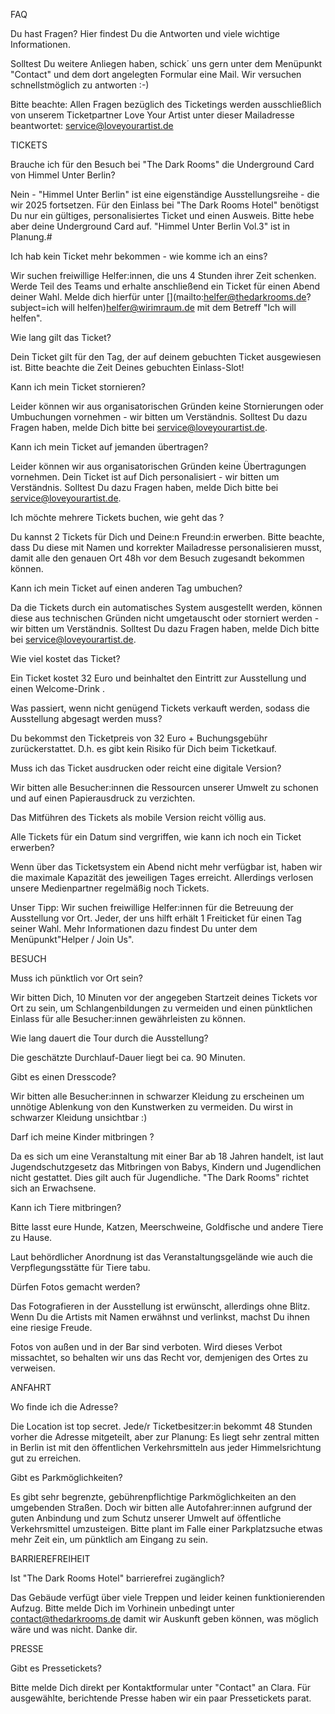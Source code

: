 FAQ

Du hast Fragen? Hier findest Du die Antworten und viele wichtige Informationen.

Solltest Du weitere Anliegen haben, schick´ uns gern unter dem Menüpunkt "Contact" und dem dort angelegten Formular eine Mail. Wir versuchen schnellstmöglich zu antworten :-)

Bitte beachte: Allen Fragen bezüglich des Ticketings werden ausschließlich von unserem Ticketpartner Love Your Artist unter dieser Mailadresse beantwortet: [service@loveyourartist.de](mailto:service@loveyourartist.de)

TICKETS

Brauche ich für den Besuch bei "The Dark Rooms" die Underground Card von Himmel Unter Berlin?

Nein - "Himmel Unter Berlin" ist eine eigenständige Ausstellungsreihe - die wir 2025 fortsetzen. Für den Einlass bei "The Dark Rooms Hotel" benötigst Du nur ein gültiges, personalisiertes Ticket und einen Ausweis. Bitte hebe aber deine Underground Card auf. "Himmel Unter Berlin Vol.3" ist in Planung.#

Ich hab kein Ticket mehr bekommen - wie komme ich an eins?

Wir suchen freiwillige Helfer:innen, die uns 4 Stunden ihrer Zeit schenken. Werde Teil des Teams und erhalte anschließend ein Ticket für einen Abend deiner Wahl. Melde dich hierfür unter [](mailto:helfer@thedarkrooms.de?subject=ich will helfen)[helfer@wirimraum.de](mailto:helfer@wirimraum.de) mit dem Betreff "Ich will helfen".

Wie lang gilt das Ticket?

Dein Ticket gilt für den Tag, der auf deinem gebuchten Ticket ausgewiesen ist. Bitte beachte die Zeit Deines gebuchten Einlass-Slot!

Kann ich mein Ticket stornieren?

Leider können wir aus organisatorischen Gründen keine Stornierungen oder Umbuchungen vornehmen - wir bitten um Verständnis. Solltest Du dazu Fragen haben, melde Dich bitte bei [service@loveyourartist.de](mailto:service@loveyourartist.de).

Kann ich mein Ticket auf jemanden übertragen?

Leider können wir aus organisatorischen Gründen keine Übertragungen vornehmen. Dein Ticket ist auf Dich personalisiert - wir bitten um Verständnis. Solltest Du dazu Fragen haben, melde Dich bitte bei [service@loveyourartist.de](mailto:service@loveyourartist.de).

Ich möchte mehrere Tickets buchen, wie geht das ?

Du kannst 2 Tickets für Dich und Deine:n Freund:in erwerben. Bitte beachte, dass Du diese mit Namen und korrekter Mailadresse personalisieren musst, damit alle den genauen Ort 48h vor dem Besuch zugesandt bekommen können.

Kann ich mein Ticket auf einen anderen Tag umbuchen?

Da die Tickets durch ein automatisches System ausgestellt werden, können diese aus technischen Gründen nicht umgetauscht oder storniert werden - wir bitten um Verständnis. Solltest Du dazu Fragen haben, melde Dich bitte bei [service@loveyourartist.de](mailto:service@loveyourartist.de).

Wie viel kostet das Ticket?

Ein Ticket kostet 32 Euro und beinhaltet den Eintritt zur Ausstellung und einen Welcome-Drink .

Was passiert, wenn nicht genügend Tickets verkauft werden, sodass die Ausstellung abgesagt werden muss?

Du bekommst den Ticketpreis von 32 Euro + Buchungsgebühr zurückerstattet. D.h. es gibt kein Risiko für Dich beim Ticketkauf.

Muss ich das Ticket ausdrucken oder reicht eine digitale Version?

Wir bitten alle Besucher:innen die Ressourcen unserer Umwelt zu schonen und auf einen Papierausdruck zu verzichten.

Das Mitführen des Tickets als mobile Version reicht völlig aus.

Alle Tickets für ein Datum sind vergriffen, wie kann ich noch ein Ticket erwerben?

Wenn über das Ticketsystem ein Abend nicht mehr verfügbar ist, haben wir die maximale Kapazität des jeweiligen Tages erreicht. Allerdings verlosen unsere Medienpartner regelmäßig noch Tickets.

Unser Tipp: Wir suchen freiwillige Helfer:innen für die Betreuung der Ausstellung vor Ort. Jeder, der uns hilft erhält 1 Freiticket für einen Tag seiner Wahl. Mehr Informationen dazu findest Du unter dem Menüpunkt"Helper / Join Us".

BESUCH

Muss ich pünktlich vor Ort sein?

Wir bitten Dich, 10 Minuten vor der angegeben Startzeit deines Tickets vor Ort zu sein, um Schlangenbildungen zu vermeiden und einen pünktlichen Einlass für alle Besucher:innen gewährleisten zu können.

Wie lang dauert die Tour durch die Ausstellung?

Die geschätzte Durchlauf-Dauer liegt bei ca. 90 Minuten.

Gibt es einen Dresscode?

Wir bitten alle Besucher:innen in schwarzer Kleidung zu erscheinen um unnötige Ablenkung von den Kunstwerken zu vermeiden. Du wirst in schwarzer Kleidung unsichtbar :)

Darf ich meine Kinder mitbringen ?

Da es sich um eine Veranstaltung mit einer Bar ab 18 Jahren handelt, ist laut Jugendschutzgesetz das Mitbringen von Babys, Kindern und Jugendlichen nicht gestattet. Dies gilt auch für Jugendliche. "The Dark Rooms" richtet sich an Erwachsene.

Kann ich Tiere mitbringen?

Bitte lasst eure Hunde, Katzen, Meerschweine, Goldfische und andere Tiere zu Hause.

Laut behördlicher Anordnung ist das Veranstaltungsgelände wie auch die Verpflegungsstätte für Tiere tabu.

Dürfen Fotos gemacht werden?

Das Fotografieren in der Ausstellung ist erwünscht, allerdings ohne Blitz. Wenn Du die Artists mit Namen erwähnst und verlinkst, machst Du ihnen eine riesige Freude.

Fotos von außen und in der Bar sind verboten. Wird dieses Verbot missachtet, so behalten wir uns das Recht vor, demjenigen des Ortes zu verweisen.

ANFAHRT

Wo finde ich die Adresse?

Die Location ist top secret. Jede/r Ticketbesitzer:in bekommt 48 Stunden vorher die Adresse mitgeteilt, aber zur Planung: Es liegt sehr zentral mitten in Berlin ist mit den öffentlichen Verkehrsmitteln aus jeder Himmelsrichtung gut zu erreichen.

Gibt es Parkmöglichkeiten?

Es gibt sehr begrenzte, gebührenpflichtige Parkmöglichkeiten an den umgebenden Straßen. Doch wir bitten alle Autofahrer:innen aufgrund der guten Anbindung und zum Schutz unserer Umwelt auf öffentliche Verkehrsmittel umzusteigen. Bitte plant im Falle einer Parkplatzsuche etwas mehr Zeit ein, um pünktlich am Eingang zu sein.

BARRIEREFREIHEIT

Ist "The Dark Rooms Hotel" barrierefrei zugänglich?

Das Gebäude verfügt über viele Treppen und leider keinen funktionierenden Aufzug. Bitte melde Dich im Vorhinein unbedingt unter [contact@thedarkrooms.de](mailto:contact@thedarkrooms.de) damit wir Auskunft geben können, was möglich wäre und was nicht. Danke dir.

PRESSE

Gibt es Pressetickets?

Bitte melde Dich direkt per Kontaktformular unter "Contact" an Clara. Für ausgewählte, berichtende Presse haben wir ein paar Pressetickets parat.
